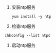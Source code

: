 1. 安装ntp服务

   ```
   yum install -y ntp
   ```

2. 检查ntp服务

```
chkconfig --list ntpd
```

1. 启动ntp服务




